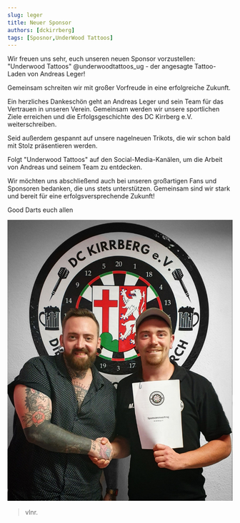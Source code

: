 ```yaml
---
slug: leger
title: Neuer Sponsor
authors: [dckirrberg]
tags: [Sposnor,UnderWood Tattoos]
---
```


Wir freuen uns sehr, euch unseren neuen Sponsor vorzustellen: "Underwood Tattoos" @underwoodtattoos_ug - der angesagte Tattoo-Laden von Andreas Leger!

Gemeinsam schreiten wir mit großer Vorfreude in eine erfolgreiche Zukunft.

Ein herzliches Dankeschön geht an Andreas Leger und sein Team für das Vertrauen in unseren Verein. Gemeinsam werden wir unsere sportlichen Ziele erreichen und die Erfolgsgeschichte des DC Kirrberg e.V. weiterschreiben.

Seid außerdem gespannt auf unsere nagelneuen Trikots, die wir schon bald mit Stolz präsentieren werden.

Folgt "Underwood Tattoos" auf den Social-Media-Kanälen, um die Arbeit von Andreas und seinem Team zu entdecken.

Wir möchten uns abschließend auch bei unseren großartigen Fans und Sponsoren bedanken, die uns stets unterstützen. Gemeinsam sind wir stark und bereit für eine erfolgsversprechende Zukunft!

Good Darts euch allen


![GameOn](./leger.jpg)
 > vlnr. 